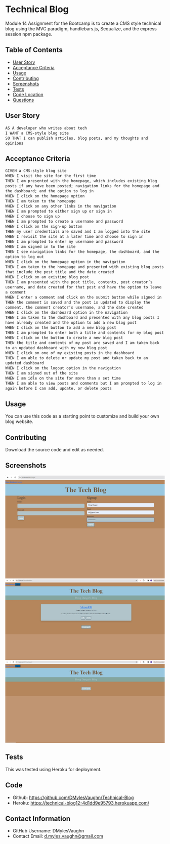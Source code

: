 # Technical Blog
Module 14 Assignment for the Bootcamp is to create a CMS style technical blog using the MVC paradigm, handlebars.js, Sequalize, and the express session npm package. 

## Table of Contents 
* [User Story](#User-Story)
* [Acceptance Criteria](#Acceptance-Criteria)
* [Usage](#Usage)
* [Contributing](#Contributing)
* [Screenshots](#Screenshots)
* [Tests](#Tests)
* [Code Location](#Code)
* [Questions](#Contact-Information)
## User Story
    AS A developer who writes about tech
    I WANT a CMS-style blog site
    SO THAT I can publish articles, blog posts, and my thoughts and opinions

## Acceptance Criteria
    GIVEN a CMS-style blog site
    WHEN I visit the site for the first time
    THEN I am presented with the homepage, which includes existing blog posts if any have been posted; navigation links for the homepage and the dashboard; and the option to log in
    WHEN I click on the homepage option
    THEN I am taken to the homepage
    WHEN I click on any other links in the navigation
    THEN I am prompted to either sign up or sign in
    WHEN I choose to sign up
    THEN I am prompted to create a username and password
    WHEN I click on the sign-up button
    THEN my user credentials are saved and I am logged into the site
    WHEN I revisit the site at a later time and choose to sign in
    THEN I am prompted to enter my username and password
    WHEN I am signed in to the site
    THEN I see navigation links for the homepage, the dashboard, and the option to log out
    WHEN I click on the homepage option in the navigation
    THEN I am taken to the homepage and presented with existing blog posts that include the post title and the date created
    WHEN I click on an existing blog post
    THEN I am presented with the post title, contents, post creator’s username, and date created for that post and have the option to leave a comment
    WHEN I enter a comment and click on the submit button while signed in
    THEN the comment is saved and the post is updated to display the comment, the comment creator’s username, and the date created
    WHEN I click on the dashboard option in the navigation
    THEN I am taken to the dashboard and presented with any blog posts I have already created and the option to add a new blog post
    WHEN I click on the button to add a new blog post
    THEN I am prompted to enter both a title and contents for my blog post
    WHEN I click on the button to create a new blog post
    THEN the title and contents of my post are saved and I am taken back to an updated dashboard with my new blog post
    WHEN I click on one of my existing posts in the dashboard
    THEN I am able to delete or update my post and taken back to an updated dashboard
    WHEN I click on the logout option in the navigation
    THEN I am signed out of the site
    WHEN I am idle on the site for more than a set time
    THEN I am able to view posts and comments but I am prompted to log in again before I can add, update, or delete posts

## Usage
You can use this code as a starting point to customize and build your own blog website.

## Contributing 
Download the source code and edit as needed.

## Screenshots
<img src=.\assets\Signup.jpg>
<img src=.\assets\Blog.jpg>
<img src=.\assets\CreatePost.jpg>

## Tests
This was tested using Heroku for deployment.

## Code
* Github: https://github.com/DMylesVaughn/Technical-Blog
* Heroku: https://technical-blog12-4d1dd9e95793.herokuapp.com/

## Contact Information 
* GitHub Username: DMylesVaughn
* Contact Email: d.myles.vaughn@gmail.com
